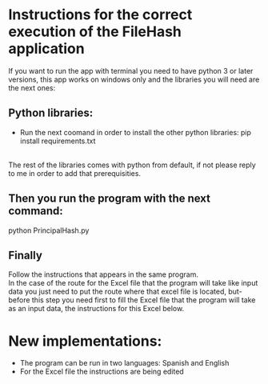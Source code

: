 # Instructions for the correct execution of the FileHash application

If you want to run the app with terminal you need to have python 3 or later versions, this app works on windows only and the libraries you will need are the next ones:

## Python libraries:
* Run the next coomand in order to install the other python libraries: pip install requirements.txt
<br>
The rest of the libraries comes with python from default, if not please reply to me in order to add that prerequisities.

## Then you run the program with the next command: 
python PrincipalHash.py

 ## Finally
Follow the instructions that appears in the same program.
<br>
In the case of the route for the Excel file that the program will take like input data you just need to put the route where that excel file is located, but-<br>
before this step you need first to fill the Excel file that the program will take as an input data, the instructions for this Excel below.<br>

# New implementations:
* The program can be run in two languages: Spanish and English
* For the Excel file the instructions are being edited